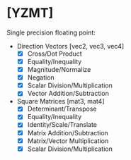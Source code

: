 # [YZMT]

Single precision floating point:

+ Direction Vectors [vec2, vec3, vec4]
  - [x] Cross/Dot Product
  - [x] Equality/Inequality
  - [x] Magnitude/Normalize
  - [x] Negation
  - [x] Scalar Division/Multiplication
  - [x] Vector Addition/Subtraction

+ Square Matrices [mat3, mat4]
  - [x] Determinant/Transpose
  - [x] Equality/Inequality
  - [x] Identity/Scale/Translate
  - [x] Matrix Addition/Subtraction
  - [x] Matrix/Vector Multiplication
  - [x] Scalar Division/Multiplication
